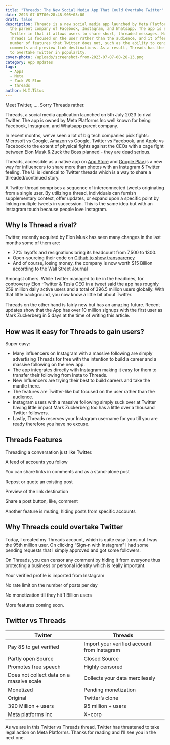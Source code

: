 ```yaml
---
title: "Threads: The New Social Media App That Could Overtake Twitter"
date: 2023-07-07T00:28:48.905+03:00
draft: false
description: Threads is a new social media app launched by Meta Platforms Inc,
  the parent company of Facebook, Instagram, and Whatsapp. The app is similar to
  Twitter in that it allows users to share short, threaded messages. However,
  Threads is focused on the user rather than the audience, and it offers a
  number of features that Twitter does not, such as the ability to censor
  comments and preview link destinations. As a result, Threads has the potential
  to overtake Twitter in popularity.
cover-photo: /uploads/screenshot-from-2023-07-07-00-28-13.png
category: App Updates
tags:
  - Apps
  - Meta
  - Zuck VS Elon
  - threads
author: M.I.Titus
---
```

Meet Twitter, …. Sorry Threads rather.

Threads, a social media application launched on 5th July 2023 to rival Twitter. The app is owned by Meta Platforms Inc well known for being Facebook, Instagram, and Whatsapp parent company. 

In recent months, we’ve seen a lot of big tech companies pick fights: Microsoft vs Google, Amazon vs Google, Twitter vs Facebook, and Apple vs Facebook to the extent of physical fights against the CEOs with a cage fight between Elon Musk & Zuck the Boss planned - they are dead serious.

Threads, accessible as a native app on [App Store](https://apps.apple.com/us/app/threads-an-instagram-app/id6446901002) and [Google Play ](https://play.google.com/store/apps/details?id=com.instagram.barcelona&hl=en_US)is a new way for influencers to share more than photos with an Instagram & Twitter feeling. The UI is identical to Twitter threads which is a way to share a threaded/continued story.

A Twitter thread comprises a sequence of interconnected tweets originating from a single user. By utilizing a thread, individuals can furnish supplementary context, offer updates, or expand upon a specific point by linking multiple tweets in succession. This is the same idea but with an Instagram touch because people love Instagram.

## Why Is Thread a rival?

Twitter, recently acquired by Elon Musk has seen many changes in the last months some of them are: 

- 72% layoffs and resignations bring its headcount from 7,500 to 1300.
- Open-sourcing their code on [Github to show transparency](https://www.bunnieabc.com/posts/twitter-s-source-code-is-now-opensource/)
- And of course, losing money, the company is now worth $15 Billion according to the Wall Street Journal

Amongst others. While Twitter managed to be in the headlines, for controversy Elon -Twitter & Tesla CEO in a tweet said the app has roughly 259 million daily active users and a total of 396.5 million users globally. With that little background, you now know a little bit about Twitter.

Threads on the other hand is fairly new but has an amazing future. Recent updates show that the App has over 10 million signups with the first user as Mark Zuckerberg in 5 days at the time of writing this article. 

## How was it easy for Threads to gain users?

Super easy:

- Many influencers on Instagram with a massive following are simply advertising Threads for free with the intention to build a career and a massive following on the new app.
- The app integrates directly with Instagram making it easy for them to transfer their following from Insta to Threads.
- New Influencers are trying their best to build careers and take the mantle there.
- The features are Twitter-like but focused on the user rather than the audience.
- Instagram users with a massive following simply suck over at Twitter having little impact Mark Zuckerberg too has a little over a thousand Twitter followers.
- Lastly, Threads reserves your Instagram username for you till you are ready therefore you have no excuse.

## Threads Features

Threading a conversation just like Twitter.

A feed of accounts you follow

You can share links in comments and as a stand-alone post

Repost or quote an existing post

Preview of the link destination

Share a post button, like, comment

Another feature is muting, hiding posts from specific accounts

## Why Threads could overtake Twitter

Today, I created my Threads account, which is quite easy turns out I was the 95th million user. On clicking “Sign-n with Instagram” I had some pending requests that I simply approved and got some followers. 

On Threads, you can censor any comment by hiding it from everyone thus protecting a business or personal identity which is really important.

Your verified profile is imported from Instagram

No rate limit on the number of posts per day

No monetization till they hit 1 Billion users

More features coming soon.

## Twitter vs Threads

|**Twitter**|**Threads**|
|---|---|
|Pay 8$ to get verified|Import your verified account from Instagram|
|Partly open Source|Closed Source|
|Promotes free speech|Highly censored|
|Does not collect data on a massive scale|Collects your data mercilessly|
|Monetized|Pending monetization|
|Original|Twitter’s clone|
|390 Million + users|95 million + users|
|Meta platforms Inc|X-corp|

As we are in this Twitter vs Threads thread, Twitter has threatened to take legal action on Meta Platforms. Thanks for reading and I’ll see you in the next one.
